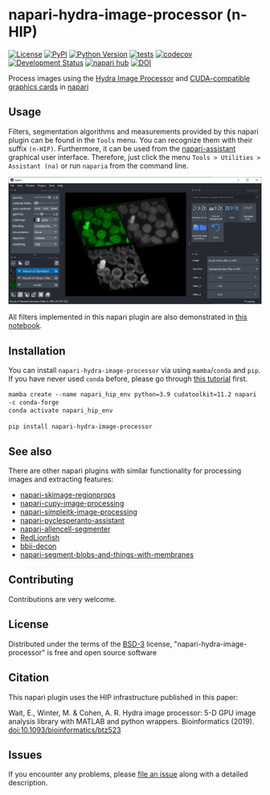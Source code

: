 # napari-hydra-image-processor (n-HIP)

[![License](https://img.shields.io/pypi/l/napari-hydra-image-processor.svg?color=green)](https://github.com/haesleinhuepf/napari-hydra-image-processor/raw/main/LICENSE)
[![PyPI](https://img.shields.io/pypi/v/napari-hydra-image-processor.svg?color=green)](https://pypi.org/project/napari-hydra-image-processor)
[![Python Version](https://img.shields.io/pypi/pyversions/napari-hydra-image-processor.svg?color=green)](https://python.org)
[![tests](https://github.com/haesleinhuepf/napari-hydra-image-processor/workflows/tests/badge.svg)](https://github.com/haesleinhuepf/napari-hydra-image-processor/actions)
[![codecov](https://codecov.io/gh/haesleinhuepf/napari-hydra-image-processor/branch/main/graph/badge.svg)](https://codecov.io/gh/haesleinhuepf/napari-hydra-image-processor)
[![Development Status](https://img.shields.io/pypi/status/napari-hydra-image-processor.svg)](https://en.wikipedia.org/wiki/Software_release_life_cycle#Alpha)
[![napari hub](https://img.shields.io/endpoint?url=https://api.napari-hub.org/shields/napari-hydra-image-processor)](https://napari-hub.org/plugins/napari-hydra-image-processor)
[![DOI](https://zenodo.org/badge/432729955.svg)](https://zenodo.org/badge/latestdoi/432729955)

Process images using the [Hydra Image Processor](https://hydraimageprocessor.com/) and [CUDA-compatible graphics cards](https://developer.nvidia.com/cuda-toolkit) in [napari]

## Usage

Filters, segmentation algorithms and measurements provided by this napari plugin can be found in the `Tools` menu. 
You can recognize them with their suffix `(n-HIP)`.
Furthermore, it can be used from the [napari-assistant](https://www.napari-hub.org/plugins/napari-assistant) graphical user interface. 
Therefore, just click the menu `Tools > Utilities > Assistant (na)` or run `naparia` from the command line.

![img.png](https://github.com/haesleinhuepf/napari-hydra-image-processor/raw/main/docs/screenshot_with_assistant.png)

All filters implemented in this napari plugin are also demonstrated in [this notebook](https://github.com/haesleinhuepf/napari-hydra-image-processor/blob/main/docs/demo.ipynb).

## Installation

You can install `napari-hydra-image-processor` via using `mamba`/`conda` and `pip`.
If you have never used `conda` before, please go through [this tutorial](https://biapol.github.io/blog/johannes_mueller/anaconda_getting_started/) first.

    mamba create --name napari_hip_env python=3.9 cudatoolkit=11.2 napari -c conda-forge
    conda activate napari_hip_env

    pip install napari-hydra-image-processor

## See also

There are other napari plugins with similar functionality for processing images and extracting features:
* [napari-skimage-regionprops](https://www.napari-hub.org/plugins/napari-skimage-regionprops)
* [napari-cupy-image-processing](https://www.napari-hub.org/plugins/napari-cupy-image-processing)
* [napari-simpleitk-image-processing](https://www.napari-hub.org/plugins/napari-simpleitk-image-processing)
* [napari-pyclesperanto-assistant](https://www.napari-hub.org/plugins/napari-pyclesperanto-assistant)
* [napari-allencell-segmenter](https://napari-hub.org/plugins/napari-allencell-segmenter)
* [RedLionfish](https://www.napari-hub.org/plugins/RedLionfish)
* [bbii-decon](https://www.napari-hub.org/plugins/bbii-decon)  
* [napari-segment-blobs-and-things-with-membranes](https://www.napari-hub.org/plugins/napari-segment-blobs-and-things-with-membranes)

## Contributing

Contributions are very welcome.

## License

Distributed under the terms of the [BSD-3] license,
"napari-hydra-image-processor" is free and open source software

## Citation

This napari plugin uses the HIP infrastructure published in this paper:

Wait, E., Winter, M. & Cohen, A. R.
Hydra image processor: 5-D GPU image analysis library with MATLAB and python wrappers. Bioinformatics (2019).
[doi:10.1093/bioinformatics/btz523](https://doi.org/10.1093/bioinformatics/btz523)

## Issues

If you encounter any problems, please [file an issue] along with a detailed description.

[napari]: https://github.com/napari/napari
[Cookiecutter]: https://github.com/audreyr/cookiecutter
[@napari]: https://github.com/napari
[MIT]: http://opensource.org/licenses/MIT
[BSD-3]: http://opensource.org/licenses/BSD-3-Clause
[GNU GPL v3.0]: http://www.gnu.org/licenses/gpl-3.0.txt
[GNU LGPL v3.0]: http://www.gnu.org/licenses/lgpl-3.0.txt
[Apache Software License 2.0]: http://www.apache.org/licenses/LICENSE-2.0
[Mozilla Public License 2.0]: https://www.mozilla.org/media/MPL/2.0/index.txt
[cookiecutter-napari-plugin]: https://github.com/napari/cookiecutter-napari-plugin

[file an issue]: https://github.com/haesleinhuepf/napari-hydra-image-processor/issues

[napari]: https://github.com/napari/napari
[tox]: https://tox.readthedocs.io/en/latest/
[pip]: https://pypi.org/project/pip/
[PyPI]: https://pypi.org/

